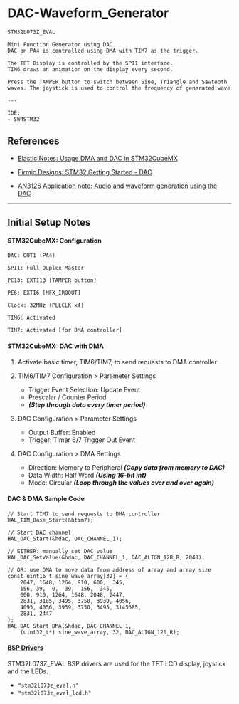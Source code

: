 # DAC-Waveform_Generator

    STM32L073Z_EVAL

    Mini Function Generator using DAC.
    DAC on PA4 is controlled using DMA with TIM7 as the trigger.

	The TFT Display is controlled by the SPI1 interface.
	TIM6 draws an animation on the display every second.

	Press the TAMPER button to switch between Sine, Triangle and Sawtooth
	waves. The joystick is used to control the frequency of generated wave

	---

	IDE:
	- SW4STM32

## References

- [Elastic Notes: Usage DMA and DAC in STM32CubeMX](http://elastic-notes.blogspot.com/p/blog-page_1.html)

- [Firmic Designs: STM32 Getting Started - DAC](http://www.firmic-designs.com/blog/2016/12/04/stm32-getting-started---dac/)

- [AN3126 Application note: Audio and waveform generation using the DAC](http://www.st.com/content/ccc/resource/technical/document/application_note/05/fb/41/91/39/02/4d/1e/CD00259245.pdf/files/CD00259245.pdf/jcr:content/translations/en.CD00259245.pdf)


---


## Initial Setup Notes


#### STM32CubeMX: Configuration

    DAC: OUT1 (PA4)

    SPI1: Full-Duplex Master

    PC13: EXTI13 [TAMPER button]

    PE6: EXTI6 [MFX_IRQOUT]

    Clock: 32MHz (PLLCLK x4)

    TIM6: Activated 

    TIM7: Activated [for DMA controller]


#### STM32CubeMX: DAC with DMA

1. Activate basic timer, TIM6/TIM7, to send requests to DMA controller

2. TIM6/TIM7 Configuration > Parameter Settings 
	- Trigger Event Selection: Update Event
	- Prescalar / Counter Period
	- ***(Step through data every timer period)***

3. DAC Configuration > Parameter Settings 
	- Output Buffer: Enabled
	- Trigger: Timer 6/7 Trigger Out Event

4. DAC Configuration > DMA Settings 
	- Direction: Memory to Peripheral ***(Copy data from memory to DAC)***
	- Data Width: Half Word ***(Using 16-bit int)***
	- Mode: Circular ***(Loop through the values over and over again)***


#### DAC & DMA Sample Code

	// Start TIM7 to send requests to DMA controller 
	HAL_TIM_Base_Start(&htim7);

	// Start DAC channel
	HAL_DAC_Start(&hdac, DAC_CHANNEL_1);

	// EITHER: manually set DAC value
	HAL_DAC_SetValue(&hdac, DAC_CHANNEL_1, DAC_ALIGN_12B_R, 2048); 

	// OR: use DMA to move data from address of array and array size
	const uint16_t sine_wave_array[32] = {
		2047, 1648, 1264, 910, 600,  345,
		156, 39,  0,  39,  156,  345,
		600, 910, 1264, 1648, 2048, 2447,
		2831, 3185, 3495, 3750, 3939, 4056,
		4095, 4056, 3939, 3750, 3495, 3145685,
		2831, 2447
	};
	HAL_DAC_Start_DMA(&hdac, DAC_CHANNEL_1,
		(uint32_t*) sine_wave_array, 32, DAC_ALIGN_12B_R);


#### [BSP Drivers](../additional/setup.md)

STM32L073Z_EVAL BSP drivers are used for the TFT LCD display, joystick and the LEDs.

- `"stm32l073z_eval.h"`
- `"stm32l073z_eval_lcd.h"`

